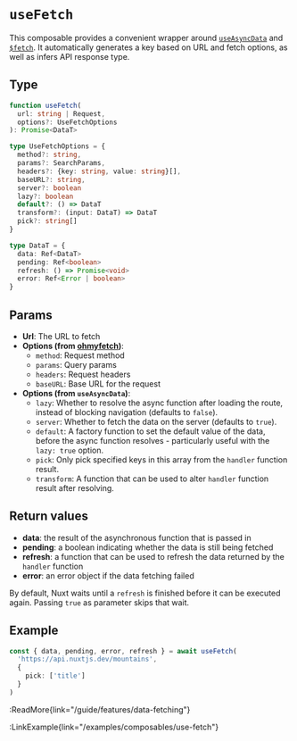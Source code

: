 # `useFetch`

This composable provides a convenient wrapper around [`useAsyncData`](/api/composables/use-async-data) and [`$fetch`](/api/utils/$fetch). It automatically generates a key based on URL and fetch options, as well as infers API response type.

## Type

```ts [Signature]
function useFetch(
  url: string | Request,
  options?: UseFetchOptions
): Promise<DataT>

type UseFetchOptions = {
  method?: string,
  params?: SearchParams,
  headers?: {key: string, value: string}[],
  baseURL?: string,
  server?: boolean
  lazy?: boolean
  default?: () => DataT
  transform?: (input: DataT) => DataT
  pick?: string[]
}

type DataT = {
  data: Ref<DataT>
  pending: Ref<boolean>
  refresh: () => Promise<void>
  error: Ref<Error | boolean>
}
```

## Params

* **Url**: The URL to fetch
* **Options (from [ohmyfetch](https://github.com/unjs/ohmyfetch))**:
  * `method`: Request method
  * `params`: Query params
  * `headers`: Request headers
  * `baseURL`: Base URL for the request
* **Options (from `useAsyncData`)**:
  * `lazy`: Whether to resolve the async function after loading the route, instead of blocking navigation (defaults to `false`).
  * `server`: Whether to fetch the data on the server (defaults to `true`).
  * `default`: A factory function to set the default value of the data, before the async function resolves - particularly useful with the `lazy: true` option.
  * `pick`: Only pick specified keys in this array from the `handler` function result.
  * `transform`: A function that can be used to alter `handler` function result after resolving.

## Return values

* **data**: the result of the asynchronous function that is passed in
* **pending**: a boolean indicating whether the data is still being fetched
* **refresh**: a function that can be used to refresh the data returned by the `handler` function
* **error**: an error object if the data fetching failed

By default, Nuxt waits until a `refresh` is finished before it can be executed again. Passing `true` as parameter skips that wait.

## Example

```ts
const { data, pending, error, refresh } = await useFetch(
  'https://api.nuxtjs.dev/mountains',
  {
    pick: ['title']
  }
)
```

:ReadMore{link="/guide/features/data-fetching"}

:LinkExample{link="/examples/composables/use-fetch"}
